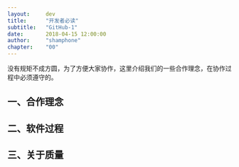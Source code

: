 ```yaml
---
layout: 	dev
title: 		"开发者必读"
subtitle: 	"GitHub-1"
date: 		2018-04-15 12:00:00
author: 	"shamphone"
chapter: 	"00"
---
```


没有规矩不成方圆，为了方便大家协作，这里介绍我们的一些合作理念，在协作过程中必须遵守的。 

## 一、合作理念

## 二、软件过程


## 三、关于质量


